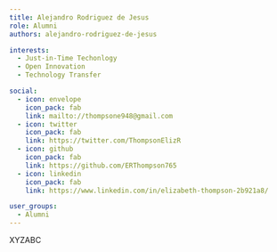 ```yaml
---
title: Alejandro Rodriguez de Jesus
role: Alumni
authors: alejandro-rodriguez-de-jesus

interests:
  - Just-in-Time Techonlogy
  - Open Innovation
  - Technology Transfer

social:
  - icon: envelope
    icon_pack: fab
    link: mailto://thompsone948@gmail.com
  - icon: twitter
    icon_pack: fab
    link: https://twitter.com/ThompsonElizR
  - icon: github
    icon_pack: fab
    link: https://github.com/ERThompson765
  - icon: linkedin
    icon_pack: fab
    link: https://www.linkedin.com/in/elizabeth-thompson-2b921a8/

user_groups:
  - Alumni
---
```

XYZABC
